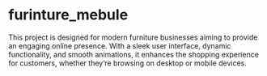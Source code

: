# furinture_mebule
This project is designed for modern furniture businesses aiming to provide an engaging online presence. With a sleek user interface, dynamic functionality, and smooth animations, it enhances the shopping experience for customers, whether they’re browsing on desktop or mobile devices.
